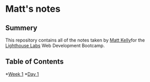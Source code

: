 # Matt's notes

## Summery

This repository contains all of the notes taken by [Matt Kelly](https://github.com/mattrkelly27)for the [Lighthouse Labs](https://www.lighthouselabs.ca/?gclid=EAIaIQobChMIssrDmIHd3wIVOh-tBh3bzwOIEAAYASAAEgJi5PD_BwE) Web Development Bootcamp.

## Table of Contents
*[Week 1](/Week_1)
  *[Day 1](/Week_1/Day_1)

